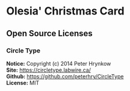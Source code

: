 Olesia' Christmas Card
======================

Open Source Licenses
--------------------

### Circle Type

**Notice:** Copyright (c) 2014 Peter Hrynkow  
**Site:** https://circletype.labwire.ca/  
**Github:** https://github.com/peterhry/CircleType  
**License:** MIT
